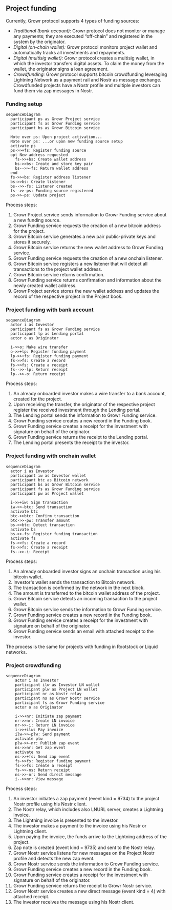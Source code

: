 ## Project funding

Currently, Growr protocol supports 4 types of funding sources:

- _Traditional (bank account):_ Growr protocol does not monitor or manage any payments; they are executed “off-chain” and registered in the system by the originator.
- _Digital (on-chain wallet):_ Growr protocol monitors project wallet and automatically tracks all investments and repayments.
- _Digital (multisig wallet):_ Growr protocol creates a multisig wallet, in which the investor transfers digital assets. To claim the money from the wallet, the originator signs a loan agreement.
- _Crowdfunding:_ Growr protocol supports bitcoin crowdfunding leveraging Lightning Network as a payment rail and Nostr as message exchange. Crowdfunded projects have a Nostr profile and multiple investors can fund them via zap messages in Nostr.

### Funding setup

```mermaid
sequenceDiagram
  participant ps as Growr Project service
  participant fs as Growr Funding service
  participant bs as Growr Bitcoin service

  Note over ps: Upon project activation...
  Note over ps: ...or upon new funding source setup
  activate ps
  ps->>+fs: Register funding source
  opt New address requested
    fs->>+bs: Create wallet address
    bs->>bs: Create and store key pair
    bs-->>-fs: Return wallet address
  end
  fs->>+bs: Register address listener
  bs->>bs: Create listener
  bs-->>-fs: Listener created
  fs-->>-ps: Funding source registered
  ps->>-ps: Update project
```

Process steps:

1. Growr Project service sends information to Growr Funding service about a new funding source.
2. Growr Funding service requests the creation of a new bitcoin address for the project.
3. Growr Bitcoin service generates a new pair public-private keys and stores it securely.
4. Growr Bitcoin service returns the new wallet address to Growr Funding service.
5. Growr Funding service requests the creation of a new onchain listener.
6. Growr Bitcoin service registers a new listener that will detect all transactions to the project wallet address.
7. Growr Bitcoin service returns confirmation.
8. Growr Funding service returns confirmation and information about the newly created wallet address.
9. Growr Project service stores the new wallet address and updates the record of the respective project in the Project book.

### Project funding with bank account

```mermaid
sequenceDiagram
  actor i as Investor
  participant fs as Growr Funding service
  participant lp as Lending portal
  actor o as Originator

  i->>o: Make wire transfer
  o->>+lp: Register funding payment
  lp->>+fs: Register funding payment
  fs->>fs: Create a record
  fs->>fs: Create a receipt
  fs-->>-lp: Return receipt
  lp-->>-o: Return receipt
```

Process steps:

1. An already onboarded investor makes a wire transfer to a bank account, created for the project.
2. Upon receiving the transfer, the originator of the respective project register the received investment through the Lending portal.
3. The Lending portal sends the information to Growr Funding service.
4. Growr Funding service creates a new record in the Funding book.
5. Growr Funding service creates a receipt for the investment with signature on behalf of the originator.
6. Growr Funding service returns the receipt to the Lending portal.
7. The Lending portal presents the receipt to the investor.

### Project funding with onchain wallet

```mermaid
sequenceDiagram
  actor i as Investor
  participant iw as Investor wallet
  participant btc as Bitcoin network
  participant bs as Growr Bitcoin service
  participant fs as Growr Funding service
  participant pw as Project wallet

  i->>+iw: Sign transaction
  iw->>-btc: Send transaction
  activate btc
  btc->>btc: Confirm transaction
  btc->>-pw: Transfer amount
  bs->>btc: Detect transaction
  activate bs
  bs->>-fs: Register funding transaction
  activate fs
  fs->>fs: Create a record
  fs->>fs: Create a receipt
  fs-->>-i: Receipt
```

Process steps:

1. An already onboarded investor signs an onchain transaction using his bitcoin wallet.
2. Investor's wallet sends the transaction to Bitcoin network.
3. The transaction is confirmed by the network in the next block.
4. The amount is transferred to the bitcoin wallet address of the project.
5. Growr Bitcoin service detects an incoming transaction to the project wallet.
6. Growr Bitcoin service sends the information to Growr Funding service.
7. Growr Funding service creates a new record in the Funding book.
8. Growr Funding service creates a receipt for the investment with signature on behalf of the originator.
9. Growr Funding service sends an email with attached receipt to the investor.

The process is the same for projects with funding in Rootstock or Liquid networks.

### Project crowdfunding

```mermaid
sequenceDiagram
    actor i as Investor
    participant ilw as Investor LN wallet
    participant plw as Project LN wallet
    participant nr as Nostr relay
    participant ns as Growr Nostr service
    participant fs as Growr Funding service
    actor o as Originator

    i->>+nr: Initiate zap payment
    nr->>nr: Create LN invoice
    nr->>-i: Return LN invoice
    i->>+ilw: Pay invoice
    ilw->>-plw: Send payment
    activate plw
    plw->>-nr: Publish zap event
    ns->>nr: Get zap event
    activate ns
    ns->>+fs: Send zap event
    fs->>fs: Register funding payment
    fs->>fs: Create a receipt
    fs->>-ns: Return receipt
    ns->>-nr: Send direct message
    i-->>nr: View message
```

Process steps:

1. An investor initiates a zap payment (event kind = 9734) to the project Nostr profile using his Nostr client.
2. The Nostr relay, which includes also LNURL server, creates a Lightning invoice.
3. The Lightning invoice is presented to the investor.
4. The investor makes a payment to the invoice using his Nostr or Lightning client.
5. Upon paying the invoice, the funds arrive to the Lightning address of the project.
6. Zap note is created (event kind = 9735) and sent to the Nostr relay.
7. Growr Nostr service listens for new messages on the Project Nostr profile and detects the new zap event.
8. Growr Nostr service sends the information to Growr Funding service.
9. Growr Funding service creates a new record in the Funding book.
10. Growr Funding service creates a receipt for the investment with signature on behalf of the originator.
11. Growr Funding service returns the receipt to Growr Nostr service.
12. Growr Nostr service creates a new direct message (event kind = 4) with attached receipt.
13. The investor receives the message using his Nostr client.

<div style="page-break-after: always;"></div>
